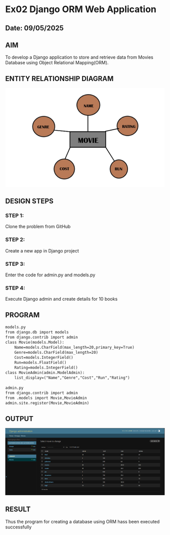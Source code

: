 # Ex02 Django ORM Web Application
## Date: 09/05/2025

## AIM
To develop a Django application to store and retrieve data from Movies Database using Object Relational Mapping(ORM).

## ENTITY RELATIONSHIP DIAGRAM

![alt text](<Screenshot 2025-05-09 094010.png>)

## DESIGN STEPS

### STEP 1:
Clone the problem from GitHub

### STEP 2:
Create a new app in Django project

### STEP 3:
Enter the code for admin.py and models.py

### STEP 4:
Execute Django admin and create details for 10 books

## PROGRAM
~~~
models.py
from django.db import models
from django.contrib import admin
class Movie(models.Model):
	Name=models.CharField(max_length=20,primary_key=True)
	Genre=models.CharField(max_length=20)
	Cost=models.IntegerField()
	Run=models.FloatField()
	Rating=models.IntegerField()
class MovieAdmin(admin.ModelAdmin):
	list_display=("Name","Genre","Cost","Run","Rating")

admin.py
from django.contrib import admin
from .models import Movie,MovieAdmin
admin.site.register(Movie,MovieAdmin)
~~~


## OUTPUT

![alt text](<Screenshot 2025-05-09 092728.png>)

## RESULT
Thus the program for creating a database using ORM hass been executed successfully

